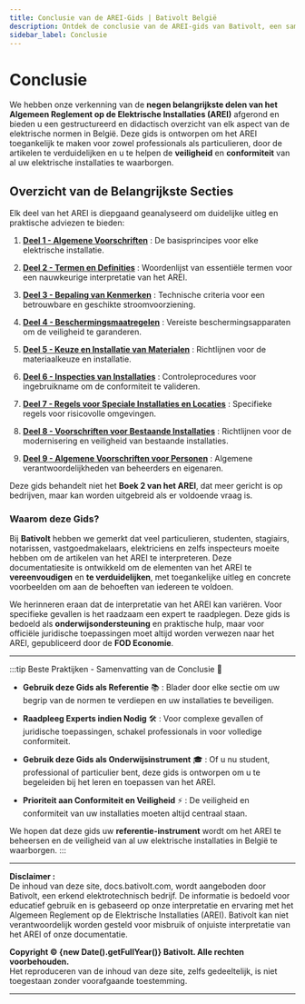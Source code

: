 ```yaml
---
title: Conclusie van de AREI-Gids | Bativolt België
description: Ontdek de conclusie van de AREI-gids van Bativolt, een samenvatting van de voorschriften en normen om de veiligheid en conformiteit van elektrische installaties in België te waarborgen. Een essentiële gids voor elektriciens, particulieren en professionals.
sidebar_label: Conclusie
---
```


# Conclusie

We hebben onze verkenning van de **negen belangrijkste delen van het Algemeen Reglement op de Elektrische Installaties (AREI)** afgerond en bieden u een gestructureerd en didactisch overzicht van elk aspect van de elektrische normen in België. Deze gids is ontworpen om het AREI toegankelijk te maken voor zowel professionals als particulieren, door de artikelen te verduidelijken en u te helpen de **veiligheid** en **conformiteit** van al uw elektrische installaties te waarborgen.

## Overzicht van de Belangrijkste Secties

Elk deel van het AREI is diepgaand geanalyseerd om duidelijke uitleg en praktische adviezen te bieden:

1. **[Deel 1 - Algemene Voorschriften](https://docs.bativolt.com/nl/docs/guide-rgie/partie-1-prescriptions-generales)** : De basisprincipes voor elke elektrische installatie.

2. **[Deel 2 - Termen en Definities](https://docs.bativolt.com/nl/docs/guide-rgie/partie-2-termes-definitions)** : Woordenlijst van essentiële termen voor een nauwkeurige interpretatie van het AREI.

3. **[Deel 3 - Bepaling van Kenmerken](https://docs.bativolt.com/nl/docs/guide-rgie/partie-3-determination-caracteristiques)** : Technische criteria voor een betrouwbare en geschikte stroomvoorziening.

4. **[Deel 4 - Beschermingsmaatregelen](https://docs.bativolt.com/nl/docs/guide-rgie/partie-4-mesures-protection)** : Vereiste beschermingsapparaten om de veiligheid te garanderen.

5. **[Deel 5 - Keuze en Installatie van Materialen](https://docs.bativolt.com/nl/docs/guide-rgie/partie-5-choix-mise-en-oeuvre)** : Richtlijnen voor de materiaalkeuze en installatie.

6. **[Deel 6 - Inspecties van Installaties](https://docs.bativolt.com/nl/docs/guide-rgie/partie-6-controles-installations)** : Controleprocedures voor ingebruikname om de conformiteit te valideren.

7. **[Deel 7 - Regels voor Speciale Installaties en Locaties](https://docs.bativolt.com/nl/docs/guide-rgie/partie-7-regles-installations-emplacements)** : Specifieke regels voor risicovolle omgevingen.

8. **[Deel 8 - Voorschriften voor Bestaande Installaties](https://docs.bativolt.com/nl/docs/guide-rgie/partie-8-prescriptions-installations-existantes)** : Richtlijnen voor de modernisering en veiligheid van bestaande installaties.

9. **[Deel 9 - Algemene Voorschriften voor Personen](https://docs.bativolt.com/nl/docs/guide-rgie/partie-9-prescriptions-personnes)** : Algemene verantwoordelijkheden van beheerders en eigenaren.

Deze gids behandelt niet het **Boek 2 van het AREI**, dat meer gericht is op bedrijven, maar kan worden uitgebreid als er voldoende vraag is.

### Waarom deze Gids?

Bij **Bativolt** hebben we gemerkt dat veel particulieren, studenten, stagiairs, notarissen, vastgoedmakelaars, elektriciens en zelfs inspecteurs moeite hebben om de artikelen van het AREI te interpreteren. Deze documentatiesite is ontwikkeld om de elementen van het AREI te **vereenvoudigen** en **te verduidelijken**, met toegankelijke uitleg en concrete voorbeelden om aan de behoeften van iedereen te voldoen.

We herinneren eraan dat de interpretatie van het AREI kan variëren. Voor specifieke gevallen is het raadzaam een expert te raadplegen. Deze gids is bedoeld als **onderwijsondersteuning** en praktische hulp, maar voor officiële juridische toepassingen moet altijd worden verwezen naar het AREI, gepubliceerd door de **FOD Economie**.

---

:::tip Beste Praktijken - Samenvatting van de Conclusie 🎯

- **Gebruik deze Gids als Referentie** 📚 : Blader door elke sectie om uw begrip van de normen te verdiepen en uw installaties te beveiligen.

- **Raadpleeg Experts indien Nodig** 🛠️ : Voor complexe gevallen of juridische toepassingen, schakel professionals in voor volledige conformiteit.

- **Gebruik deze Gids als Onderwijsinstrument** 🎓 : Of u nu student, professional of particulier bent, deze gids is ontworpen om u te begeleiden bij het leren en toepassen van het AREI.

- **Prioriteit aan Conformiteit en Veiligheid** ⚡ : De veiligheid en conformiteit van uw installaties moeten altijd centraal staan.

We hopen dat deze gids uw **referentie-instrument** wordt om het AREI te beheersen en de veiligheid van al uw elektrische installaties in België te waarborgen.
:::

---

**Disclaimer :**  
De inhoud van deze site, docs.bativolt.com, wordt aangeboden door Bativolt, een erkend elektrotechnisch bedrijf. De informatie is bedoeld voor educatief gebruik en is gebaseerd op onze interpretatie en ervaring met het Algemeen Reglement op de Elektrische Installaties (AREI). Bativolt kan niet verantwoordelijk worden gesteld voor misbruik of onjuiste interpretatie van het AREI of onze documentatie.

**Copyright © {new Date().getFullYear()} Bativolt. Alle rechten voorbehouden.**  
Het reproduceren van de inhoud van deze site, zelfs gedeeltelijk, is niet toegestaan zonder voorafgaande toestemming.

---
